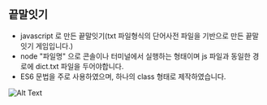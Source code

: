 끝말잇기
-----

* javascript 로 만든 끝말잇기(txt 파일형식의 단어사전 파일을 기반으로 만든 끝말잇기 게임입니다.)
* node "파일명"  으로 콘솔이나 터미널에서 실행하는 형태이며 js 파일과 동일한 경로에 dict.txt 파일을 두어야합니다.
* ES6 문법을 주로 사용하였으며, 하나의 class 형태로 제작하였습니다.

![Alt Text](https://media.giphy.com/media/u45gBdeqjXig4V7TIv/giphy.gif)
